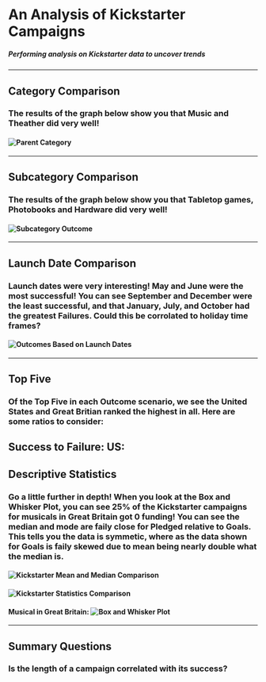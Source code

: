 # An Analysis of Kickstarter Campaigns
##### Performing analysis on Kickstarter data to uncover trends
---
## Category Comparison
### The results of the graph below show you that Music and Theather did very well!
#### ![Parent Category](https://github.com/[raineytracyn]/kickstarter-analysis/blob/Main/Parent_Category.png?raw=true)
---
## Subcategory Comparison
### The results of the graph below show you that Tabletop games, Photobooks and Hardware did very well!
#### ![Subcategory Outcome](C:/users/raine/OneDrive/Desktop_Between_Computers/Education/Vanderbilt_University/Week_1/Graphics/SubCategory_Outcomes.png)
---
## Launch Date Comparison
### Launch dates were very interesting! May and June were the most successful! You can see September and December were the least successful, and that January, July, and October had the greatest Failures. Could this be corrolated to holiday time frames?
#### ![Outcomes Based on Launch Dates](C:/users/raine/OneDrive/Desktop_Between_Computers/Education/Vanderbilt_University/Week_1/Graphics/Outcomes_Based_on_Launch_Date.png)
---
## Top Five
### Of the Top Five in each Outcome scenario, we see the United States and Great Britian ranked the highest in all. Here are some ratios to consider:
Success to Failure: US: 
---
## Descriptive Statistics
### Go a little further in depth! When you look at the Box and Whisker Plot, you can see 25% of the Kickstarter campaigns for musicals in Great Britain got 0 funding! You can see the median and mode are faily close for Pledged relative to Goals. This tells you the data is symmetic, where as the data shown for Goals is faily skewed due to mean being nearly double what the median is.
#### ![Kickstarter Mean and Median Comparison](C:/users/raine/OneDrive/Desktop_Between_Computers/Education/Vanderbilt_University/Week_1/Graphics/Kickstarter_Mean_and_Median_Comparison.png)
#### ![Kickstarter Statistics Comparison](C:/users/raine/OneDrive/Desktop_Between_Computers/Education/Vanderbilt_University/Week_1/Graphics/Kickstarter_Statistics_Comparison.png)
#### Musical in Great Britain: ![Box and Whisker Plot](C:/users/raine/OneDrive/Desktop_Between_Computers/Education/Vanderbilt_University/Week_1/Graphics/Box_and_Whisker_Plot.png)
---
## Summary Questions
### Is the length of a campaign correlated with its success?
